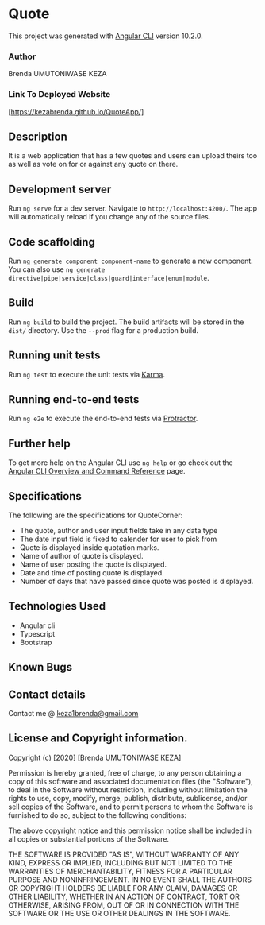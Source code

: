 # Quote

This project was generated with [Angular CLI](https://github.com/angular/angular-cli) version 10.2.0. 

### Author

Brenda UMUTONIWASE KEZA

### Link To Deployed Website
[https://kezabrenda.github.io/QuoteApp/]


## Description

It is a web application that has a few quotes and users can upload theirs too as well as vote on for or against any quote on there.

## Development server

Run `ng serve` for a dev server. Navigate to `http://localhost:4200/`. The app will automatically reload if you change any of the source files.

## Code scaffolding

Run `ng generate component component-name` to generate a new component. You can also use `ng generate directive|pipe|service|class|guard|interface|enum|module`.

## Build

Run `ng build` to build the project. The build artifacts will be stored in the `dist/` directory. Use the `--prod` flag for a production build.

## Running unit tests

Run `ng test` to execute the unit tests via [Karma](https://karma-runner.github.io).

## Running end-to-end tests

Run `ng e2e` to execute the end-to-end tests via [Protractor](http://www.protractortest.org/).

## Further help

To get more help on the Angular CLI use `ng help` or go check out the [Angular CLI Overview and Command Reference](https://angular.io/cli) page.

## Specifications

The following are the specifications for QuoteCorner:
* The quote, author and user input fields take in any data type
* The date input field is fixed to calender for user to pick from
* Quote is displayed inside quotation marks.
* Name of author of quote is displayed.
* Name of user posting the quote is displayed.
* Date and time of posting quote is displayed.
* Number of days that have passed since quote was posted is displayed.

## Technologies Used

* Angular cli
* Typescript
* Bootstrap

## Known Bugs


## Contact details

Contact me @ keza1brenda@gmail.com

## License and Copyright information.
Copyright (c) [2020] [Brenda UMUTONIWASE KEZA]

Permission is hereby granted, free of charge, to any person obtaining a copy of this software and associated documentation files (the "Software"), to deal in the Software without restriction, including without limitation the rights to use, copy, modify, merge, publish, distribute, sublicense, and/or sell copies of the Software, and to permit persons to whom the Software is furnished to do so, subject to the following conditions:

The above copyright notice and this permission notice shall be included in all copies or substantial portions of the Software.

THE SOFTWARE IS PROVIDED "AS IS", WITHOUT WARRANTY OF ANY KIND, EXPRESS OR IMPLIED, INCLUDING BUT NOT LIMITED TO THE WARRANTIES OF MERCHANTABILITY, FITNESS FOR A PARTICULAR PURPOSE AND NONINFRINGEMENT. IN NO EVENT SHALL THE AUTHORS OR COPYRIGHT HOLDERS BE LIABLE FOR ANY CLAIM, DAMAGES OR OTHER LIABILITY, WHETHER IN AN ACTION OF CONTRACT, TORT OR OTHERWISE, ARISING FROM, OUT OF OR IN CONNECTION WITH THE SOFTWARE OR THE USE OR OTHER DEALINGS IN THE SOFTWARE.
